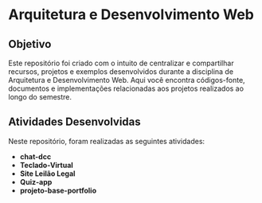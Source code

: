 # Arquitetura e Desenvolvimento Web
## Objetivo
Este repositório foi criado com o intuito de centralizar e compartilhar recursos, projetos e exemplos desenvolvidos durante a disciplina de Arquitetura e Desenvolvimento Web. Aqui você encontra códigos-fonte, documentos e implementações relacionadas aos projetos realizados ao longo do semestre.

## Atividades Desenvolvidas

Neste repositório, foram realizadas as seguintes atividades:

- **chat-dcc**
- **Teclado-Virtual**
- **Site Leilão Legal**
- **Quiz-app**
- **projeto-base-portfolio**
